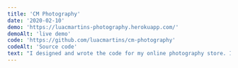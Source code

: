 ```yaml
---
title: 'CM Photography'
date: '2020-02-10'
demo: 'https://luacmartins-photography.herokuapp.com/'
demoAlt: 'live demo'
code: 'https://github.com/luacmartins/cm-photography'
codeAlt: 'Source code'
text: "I designed and wrote the code for my online photography store. I used React's Next.js framework and TailwindCSS to stactically generate the front end. State is managed with React's Context API hooks and data with markdown files. Testing is done using Jest. I integrated the app with <a class='link' href='https://www.prodigi.com/print-api/?gclid=Cj0KCQiAtqL-BRC0ARIsAF4K3WHoUNlMuyKLFt9DTi31m41M6T_juJoEdNcBBaz1fw61KQmTnbmNxb0aAjU2EALw_wcB' target='__blank'>Prodigi's API</a> for fulfillment of the prins and canvases, <a class='link' href='https://stripe.com/docs' target='__blank'>Stripe's API</a> for payment processing and <a class='link' href='https://sendgrid.com/docs/for-developers/' target='__blank'>SendGrid API</a> for email confirmations."
---
```



